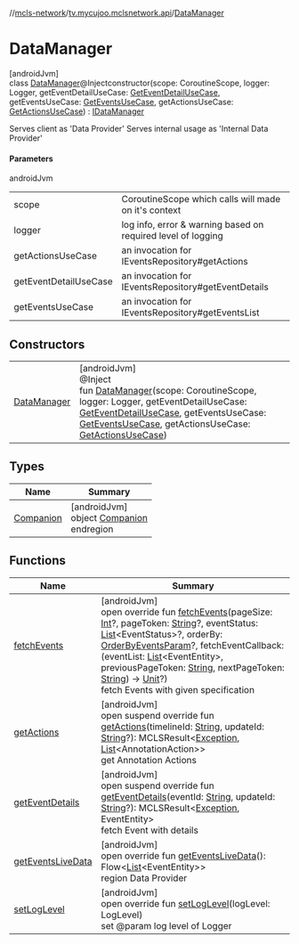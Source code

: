 //[mcls-network](../../../index.md)/[tv.mycujoo.mclsnetwork.api](../index.md)/[DataManager](index.md)

# DataManager

[androidJvm]\
class [DataManager](index.md)@Injectconstructor(scope: CoroutineScope, logger: Logger, getEventDetailUseCase: [GetEventDetailUseCase](../../tv.mycujoo.mclsnetwork.domain.usecase/-get-event-detail-use-case/index.md), getEventsUseCase: [GetEventsUseCase](../../tv.mycujoo.mclsnetwork.domain.usecase/-get-events-use-case/index.md), getActionsUseCase: [GetActionsUseCase](../../tv.mycujoo.mclsnetwork.domain.usecase/-get-actions-use-case/index.md)) : [IDataManager](../../tv.mycujoo.mclsnetwork.data/-i-data-manager/index.md)

Serves client as 'Data Provider' Serves internal usage as 'Internal Data Provider'

#### Parameters

androidJvm

| | |
|---|---|
| scope | CoroutineScope which calls will made on it's context |
| logger | log info, error & warning based on required level of logging |
| getActionsUseCase | an invocation for IEventsRepository#getActions |
| getEventDetailUseCase | an invocation for IEventsRepository#getEventDetails |
| getEventsUseCase | an invocation for IEventsRepository#getEventsList |

## Constructors

| | |
|---|---|
| [DataManager](-data-manager.md) | [androidJvm]<br>@Inject<br>fun [DataManager](-data-manager.md)(scope: CoroutineScope, logger: Logger, getEventDetailUseCase: [GetEventDetailUseCase](../../tv.mycujoo.mclsnetwork.domain.usecase/-get-event-detail-use-case/index.md), getEventsUseCase: [GetEventsUseCase](../../tv.mycujoo.mclsnetwork.domain.usecase/-get-events-use-case/index.md), getActionsUseCase: [GetActionsUseCase](../../tv.mycujoo.mclsnetwork.domain.usecase/-get-actions-use-case/index.md)) |

## Types

| Name | Summary |
|---|---|
| [Companion](-companion/index.md) | [androidJvm]<br>object [Companion](-companion/index.md)<br>endregion |

## Functions

| Name | Summary |
|---|---|
| [fetchEvents](fetch-events.md) | [androidJvm]<br>open override fun [fetchEvents](fetch-events.md)(pageSize: [Int](https://kotlinlang.org/api/latest/jvm/stdlib/kotlin/-int/index.html)?, pageToken: [String](https://kotlinlang.org/api/latest/jvm/stdlib/kotlin/-string/index.html)?, eventStatus: [List](https://kotlinlang.org/api/latest/jvm/stdlib/kotlin.collections/-list/index.html)&lt;EventStatus&gt;?, orderBy: [OrderByEventsParam](../../tv.mycujoo.mclsnetwork.domain.entity/-order-by-events-param/index.md)?, fetchEventCallback: (eventList: [List](https://kotlinlang.org/api/latest/jvm/stdlib/kotlin.collections/-list/index.html)&lt;EventEntity&gt;, previousPageToken: [String](https://kotlinlang.org/api/latest/jvm/stdlib/kotlin/-string/index.html), nextPageToken: [String](https://kotlinlang.org/api/latest/jvm/stdlib/kotlin/-string/index.html)) -&gt; [Unit](https://kotlinlang.org/api/latest/jvm/stdlib/kotlin/-unit/index.html)?)<br>fetch Events with given specification |
| [getActions](get-actions.md) | [androidJvm]<br>open suspend override fun [getActions](get-actions.md)(timelineId: [String](https://kotlinlang.org/api/latest/jvm/stdlib/kotlin/-string/index.html), updateId: [String](https://kotlinlang.org/api/latest/jvm/stdlib/kotlin/-string/index.html)?): MCLSResult&lt;[Exception](https://kotlinlang.org/api/latest/jvm/stdlib/kotlin/-exception/index.html), [List](https://kotlinlang.org/api/latest/jvm/stdlib/kotlin.collections/-list/index.html)&lt;AnnotationAction&gt;&gt;<br>get Annotation Actions |
| [getEventDetails](get-event-details.md) | [androidJvm]<br>open suspend override fun [getEventDetails](get-event-details.md)(eventId: [String](https://kotlinlang.org/api/latest/jvm/stdlib/kotlin/-string/index.html), updateId: [String](https://kotlinlang.org/api/latest/jvm/stdlib/kotlin/-string/index.html)?): MCLSResult&lt;[Exception](https://kotlinlang.org/api/latest/jvm/stdlib/kotlin/-exception/index.html), EventEntity&gt;<br>fetch Event with details |
| [getEventsLiveData](get-events-live-data.md) | [androidJvm]<br>open override fun [getEventsLiveData](get-events-live-data.md)(): Flow&lt;[List](https://kotlinlang.org/api/latest/jvm/stdlib/kotlin.collections/-list/index.html)&lt;EventEntity&gt;&gt;<br>region Data Provider |
| [setLogLevel](set-log-level.md) | [androidJvm]<br>open override fun [setLogLevel](set-log-level.md)(logLevel: LogLevel)<br>set @param log level of Logger |
